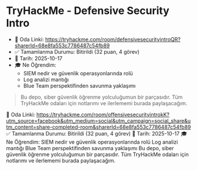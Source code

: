 # TryHackMe - Defensive Security Intro

- 🎯 Oda Linki: https://tryhackme.com/room/defensivesecurityintroQR?sharerId=68e8fa553c7786487c54fb89
- ✅ Tamamlanma Durumu: Bitirildi (32 puan, 4 görev)
- 📅 Tarih: 2025-10-17
- 🎓 Ne Öğrendim:
  - SIEM nedir ve güvenlik operasyonlarında rolü
  - Log analizi mantığı
  - Blue Team perspektifinden savunma yaklaşımı

> Bu depo, siber güvenlik öğrenme yolculuğumun bir parçasıdır. Tüm TryHackMe odaları için notlarımı ve ilerlememi burada paylaşacağım.

🎯 Oda Linki: https://tryhackme.com/room/offensivesecurityintrokK?utm_source=facebook&utm_medium=social&utm_campaign=social_share&utm_content=share-completed-room&sharerId=68e8fa553c7786487c54fb89
✅ Tamamlanma Durumu: Bitirildi (32 puan, 4 görev)
📅 Tarih: 2025-10-17
🎓 Ne Öğrendim:
SIEM nedir ve güvenlik operasyonlarında rolü
Log analizi mantığı
Blue Team perspektifinden savunma yaklaşımı
Bu depo, siber güvenlik öğrenme yolculuğumun bir parçasıdır. Tüm TryHackMe odaları için notlarımı ve ilerlememi burada paylaşacağım.
